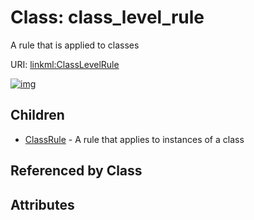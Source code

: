 
# Class: class_level_rule

A rule that is applied to classes

URI: [linkml:ClassLevelRule](https://w3id.org/linkml/ClassLevelRule)


[![img](https://yuml.me/diagram/nofunky;dir:TB/class/[ClassRule],[ClassLevelRule]^-[ClassRule])](https://yuml.me/diagram/nofunky;dir:TB/class/[ClassRule],[ClassLevelRule]^-[ClassRule])

## Children

 * [ClassRule](ClassRule.md) - A rule that applies to instances of a class

## Referenced by Class


## Attributes
